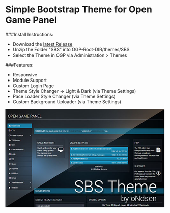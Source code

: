 # Simple Bootstrap Theme for Open Game Panel

###Install Instructions:
 * Download the [latest Release](https://github.com/oNdsen/OGP_SBS/archive/master.zip)
 * Unzip the Folder "SBS" into OGP-Root-DIR/themes/SBS
 * Select the Theme in OGP via Administration > Themes

###Features:
 * Responsive
 * Module Support
 * Custom Login Page
 * Theme Style Changer -> Light & Dark (via Theme Settings)
 * Pace Loader Style Changer (via Theme Settings)
 * Custom Background Uploader (via Theme Settings)

![SBS Theme](SBSTheme.jpg?raw=true")
